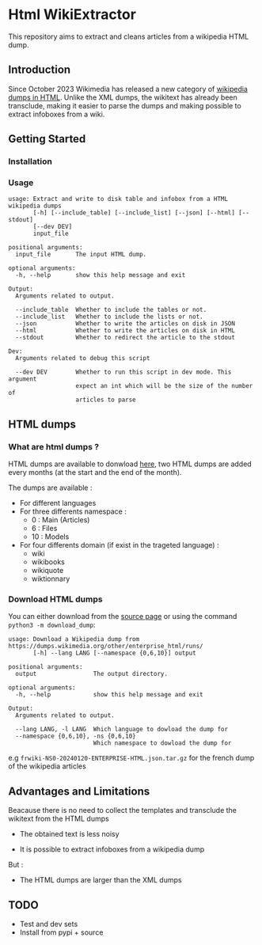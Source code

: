 # Html WikiExtractor

This repository aims to extract and cleans articles from a wikipedia HTML dump.

## Introduction

Since October 2023 Wikimedia has released a new category of [wikipedia dumps in HTML](https://dumps.wikimedia.org/other/enterprise_html/runs/). Unlike the XML dumps, the wikitext has already been transclude, making it easier to parse the dumps and making possible to extract infoboxes from a wiki.

## Getting Started

### Installation

### Usage

```
usage: Extract and write to disk table and infobox from a HTML wikipedia dumps
       [-h] [--include_table] [--include_list] [--json] [--html] [--stdout]
       [--dev DEV]
       input_file

positional arguments:
  input_file       The input HTML dump.

optional arguments:
  -h, --help       show this help message and exit

Output:
  Arguments related to output.

  --include_table  Whether to include the tables or not.
  --include_list   Whether to include the lists or not.
  --json           Whether to write the articles on disk in JSON
  --html           Whether to write the articles on disk in HTML
  --stdout         Whether to redirect the article to the stdout

Dev:
  Arguments related to debug this script

  --dev DEV        Whether to run this script in dev mode. This argument
                   expect an int which will be the size of the number of
                   articles to parse

```

## HTML dumps

### What are html dumps ?

HTML dumps are available to donwload [here](https://dumps.wikimedia.org/other/enterprise_html/runs/), two HTML dumps are added every months (at the start and the end of the month).

The dumps are available :

- For different languages
- For three differents namespace :
  - 0 : Main (Articles)
  - 6 : Files
  - 10 : Models
- For four differents domain (if exist in the trageted language) :
  - wiki
  - wikibooks
  - wikiquote
  - wiktionnary

### Download HTML dumps

You can either download from the [source page](https://dumps.wikimedia.org/other/enterprise_html/runs/) or using the command `python3 -m download_dump`:

```
usage: Download a Wikipedia dump from https://dumps.wikimedia.org/other/enterprise_html/runs/
       [-h] --lang LANG [--namespace {0,6,10}] output

positional arguments:
  output                The output directory.

optional arguments:
  -h, --help            show this help message and exit

Output:
  Arguments related to output.

  --lang LANG, -l LANG  Which language to dowload the dump for
  --namespace {0,6,10}, -ns {0,6,10}
                        Which namespace to dowload the dump for
```

e.g `frwiki-NS0-20240120-ENTERPRISE-HTML.json.tar.gz` for the french dump of the wikipedia articles

## Advantages and Limitations

Beacause there is no need to collect the templates and transclude the wikitext from the HTML dumps

- The obtained text is less noisy
<!-- Include example -->
- It is possible to extract infoboxes from a wikipedia dump

But :

- The HTML dumps are larger than the XML dumps
<!-- Include list of size -->

<!-- ## Comparison with wikiextractor -->

## TODO

- Test and dev sets
- Install from pypi + source
